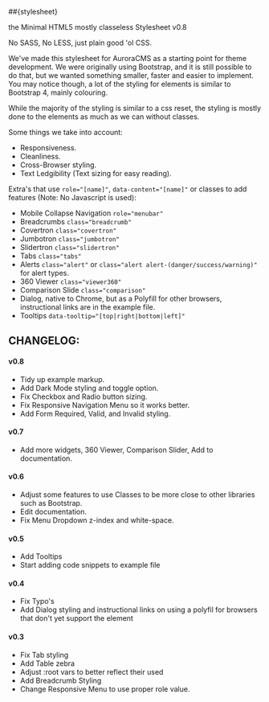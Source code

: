 ##{stylesheet}

the Minimal HTML5 mostly classeless Stylesheet v0.8

No SASS, No LESS, just plain good 'ol CSS.

We've made this stylesheet for AuroraCMS as a starting point for theme development. We were originally using Bootstrap, and it is still possible to do that, but we wanted something smaller, faster and easier to implement. You may notice though, a lot of the styling for elements is similar to Bootstrap 4, mainly colouring.

While the majority of the styling is similar to a css reset, the styling is mostly done to the elements as much as we can without classes.

Some things we take into account:
- Responsiveness.
- Cleanliness.
- Cross-Browser styling.
- Text Ledgibility (Text sizing for easy reading).

Extra's that use `role="[name]"`, `data-content="[name]"` or classes to add features (Note: No Javascript is used):
- Mobile Collapse Navigation `role="menubar"`
- Breadcrumbs `class="breadcrumb"`
- Covertron `class="covertron"`
- Jumbotron `class="jumbotron"`
- Slidertron `class="slidertron"`
- Tabs `class="tabs"`
- Alerts `class="alert"` or `class="alert alert-(danger/success/warning)"` for alert types.
- 360 Viewer `class="viewer360"`
- Comparison Slide `class="comparison"`
- Dialog, native to Chrome, but as a Polyfill for other browsers, instructional links are in the example file.
- Tooltips `data-tooltip="[top|right|bottom|left]"`

## CHANGELOG:
#### v0.8
- Tidy up example markup.
- Add Dark Mode styling and toggle option.
- Fix Checkbox and Radio button sizing.
- Fix Responsive Navigation Menu so it works better.
- Add Form Required, Valid, and Invalid styling.

#### v0.7
- Add more widgets, 360 Viewer, Comparison Slider, Add to documentation.

#### v0.6
- Adjust some features to use Classes to be more close to other libraries such as Bootstrap.
- Edit documentation.
- Fix Menu Dropdown z-index and white-space.

#### v0.5
- Add Tooltips
- Start adding code snippets to example file

#### v0.4
- Fix Typo's
- Add Dialog styling and instructional links on using a polyfil for browsers that don't yet support the element

#### v0.3
- Fix Tab styling
- Add Table zebra
- Adjust :root vars to better reflect their used
- Add Breadcrumb Styling
- Change Responsive Menu to use proper role value.
